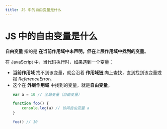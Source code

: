 ```yaml
---
title: JS 中的自由变量是什么
---
```


# JS 中的自由变量是什么
**自由变量** 指的是 **在当前作用域中未声明，但在上层作用域中找到的变量**。

在 JavaScript 中，当代码执行时，如果遇到一个变量：

- **当前作用域** 找不到该变量，就会沿着 **作用域链** 向上查找，直到找到该变量或报 *ReferenceError*。
- 这个在 **外层作用域** 中找到的变量，就是**自由变量**。
    ```js
    var a = 10 // 全局变量（自由变量）

    function foo() {
        console.log(a) // 访问自由变量 a
    }

    foo() // 10
    ```